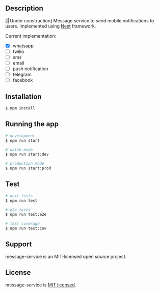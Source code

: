 ## Description

[👷‍Under construction]
Message service to send mobile notifications to users.
Implemented using [Nest](https://github.com/nestjs/nest) framework.

Current implementation:

* [x] whatsapp
* [ ] twilio
* [ ] sms
* [ ] email
* [ ] push notification
* [ ] telegram
* [ ] facebook

## Installation

```bash
$ npm install
```

## Running the app

```bash
# development
$ npm run start

# watch mode
$ npm run start:dev

# production mode
$ npm run start:prod
```

## Test

```bash
# unit tests
$ npm run test

# e2e tests
$ npm run test:e2e

# test coverage
$ npm run test:cov
```

## Support

message-service is an MIT-licensed open source project.

## License

message-service is [MIT licensed](https://github.com/gon250/message-service/blob/main/LICENSE.md).
